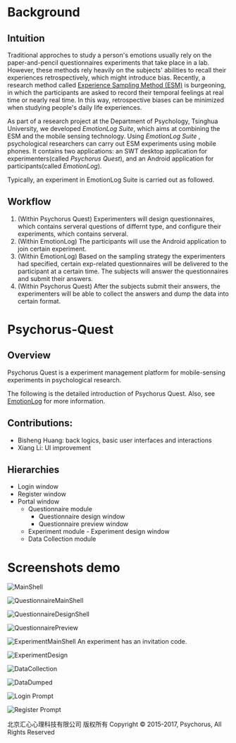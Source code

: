 # Background

## Intuition

Traditional approches to study a person's emotions usually rely on the paper-and-pencil questionnaires experiments that take place in a lab. However, these methods rely heavily on the subjects' abilities to recall their experiences retrospectively, which might introduce bias. Recently, a research method called [Experience Sampling Method (ESM)](https://en.wikipedia.org/wiki/Experience_sampling_method) is burgeoning, in which the participants are asked to record their temporal feelings at real time or nearly real time. In this way, retrospective biases can be minimized when studying people's daily life experiences.

As part of a research project at the Department of Psychology, Tsinghua University, we developed *EmotionLog Suite*, which aims at combining the ESM and the mobile sensing technology. Using *EmotionLog Suite* , psychological researchers can carry out ESM experiments using mobile phones. It contains two applications: an SWT desktop application for experimenters(called *Psychorus Quest*), and an Android application for participants(called *EmotionLog*). 

Typically, an experiment in EmotionLog Suite is carried out as followed.

## Workflow

1. (Within Psychorus Quest) Experimenters will design questionnaires, which contains serveral questions of differnt type, and configure their experiments, which contains serveral.
2. (Within EmotionLog) The participants will use the Android application to join certain experiment. 
3. (Within EmotionLog) Based on the sampling strategy the experimenters had specified, certain exp-related questionnaires will be delivered to the participant at a certain time. The subjects will answer the questionnaires and submit their answers. 
4. (Within Psychorus Quest) After the subjects submit their answers, the experimenters will be able to collect the answers and dump the data into certain format. 


# Psychorus-Quest

## Overview
Psychorus Quest is a experiment management platform for mobile-sensing experiments in psychological research.  

The following is the detailed introduction of Psychorus Quest. Also, see [EmotionLog](https://github.com/hbisheng/EmotionLog) for more information.
 

## Contributions: 
- Bisheng Huang: back logics, basic user interfaces and interactions
- Xiang Li: UI improvement

## Hierarchies
- Login window
- Register window
- Portal window
    * Questionnaire module
         - Questionnaire design window
         - Questionnaire preview window
    * Experiment module
          - Experiment design window
    * Data Collection module

# Screenshots demo
![MainShell](Screenshots/PQ_MainShell.png)

![QuestionnaireMainShell](Screenshots/PQ_QuestionnaireMainShell.png)

![QuestionnaireDesignShell](Screenshots/PQ_QuestionnaireDesignShell.png)

![QuestionnairePreview](Screenshots/PQ_QuestionnairePreview.png)

![ExperimentMainShell](Screenshots/PQ_ExperimentMainShell.png)
An experiment has an invitation code.


![ExperimentDesign](Screenshots/PQ_ExperimentDesign.png)

![DataCollection](Screenshots/PQ_DataCollection.png)

![DataDumped](Screenshots/PQ_DataDumped.png)

![Login Prompt](Screenshots/PQ_Login.png)

![Register Prompt](Screenshots/PQ_Register.png)


北京汇心心理科技有限公司 版权所有 Copyright © 2015-2017, Psychorus, All Rights Reserved